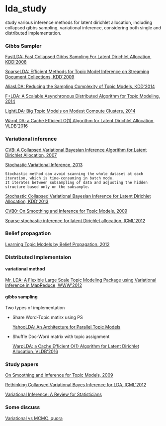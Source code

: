# lda_study

study various inference methods for latent dirichlet allocation, including collapsed gibbs sampling, variational inference, considering both single and distributed implementation.

### Gibbs Sampler
[FastLDA: Fast Collapsed Gibbs Sampling For Latent Dirichlet
Allocation, KDD'2008](http://www.ics.uci.edu/~asuncion/pubs/KDD_08.pdf)

[SparseLDA: Efficient Methods for Topic Model Inference on Streaming
Document Collections, KDD'2009](https://core.ac.uk/download/pdf/21747811.pdf)

[AliasLDA: Reducing the Sampling Complexity of Topic Models, KDD'2014](https://pdfs.semanticscholar.org/137a/ec8c56102cea1ac7c083989036bb51331fdc.pdf)

[F+LDA: A Scalable Asynchronous Distributed Algorithm for Topic Modeling, 2014](http://arxiv.org/pdf/1412.4986v1.pdf)

[LightLDA: Big Topic Models on Modest Compute Clusters, 2014](https://arxiv.org/pdf/1412.1576v1.pdf)

[WarpLDA: a Cache Efficient O(1) Algorithm for Latent Dirichlet Allocation, VLDB'2016](http://www.vldb.org/pvldb/vol9/p744-chen.pdf)

### Variational inference

[CVB: A Collapsed Variational Bayesian Inference Algorithm for Latent Dirichlet Allocation, 2007](http://papers.nips.cc/paper/3113-a-collapsed-variational-bayesian-inference-algorithm-for-latent-dirichlet-allocation.pdf)

[Stochastic Variational Inference, 2013](http://www.jmlr.org/papers/volume14/hoffman13a/hoffman13a.pdf)
	
	Stochastic method can avoid scanning the whole dataset at each iteration, which is time-consuming in batch mode.
	It iterates between subsampling of data and adjusting the hidden structure based only on the subsample.

[Stochastic Collapsed Variational Bayesian Inference for
Latent Dirichlet Allocation, KDD'2013](http://www.ics.uci.edu/~welling/publications/papers/fp1199-foulds.pdf)

[CVB0: On Smoothing and Inference for Topic Models, 2009](http://arxiv.org/pdf/1205.2662.pdf)

[Sparse stochastic inference for latent Dirichlet allocation, ICML'2012](http://www.cs.columbia.edu/~blei/papers/MimnoHoffmanBlei2012.pdf)

### Belief propagation
[Learning Topic Models by Belief Propagation, 2012](https://arxiv.org/pdf/1109.3437.pdf)


### Distributed Implementaion

#### variational method
[Mr. LDA: A Flexible Large Scale Topic Modeling Package
using Variational Inference in MapReduce, WWW'2012](http://kzhai.github.io/paper/2012_www.pdf)

#### gibbs sampling
Two types of implementation

- Share Word-Topic matirx using PS
	
	[YahooLDA: An Architecture for Parallel Topic Models](http://vldb.org/pvldb/vldb2010/papers/R63.pdf)
	
- Shuffle Doc-Word matrix with topic assignment 
	
	[WarpLDA: a Cache Efficient O(1) Algorithm for Latent Dirichlet Allocation, VLDB'2016](http://www.vldb.org/pvldb/vol9/p744-chen.pdf)

### Study papers
[On Smoothing and Inference for Topic Models, 2009](http://arxiv.org/pdf/1205.2662.pdf)

[Rethinking Collapsed Variational Bayes Inference for LDA, ICML'2012](http://icml.cc/2012/papers/530.pdf)

[Variational Inference: A Review for Statisticians](https://arxiv.org/pdf/1601.00670v3.pdf)


### Some discuss
[Variational vs MCMC, quora](https://www.quora.com/When-should-I-prefer-variational-inference-over-MCMC-for-Bayesian-analysis)